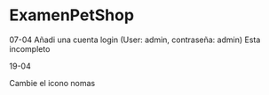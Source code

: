 # ExamenPetShop

07-04 
Añadi una cuenta login (User: admin, contraseña: admin)
Esta incompleto


19-04

Cambie el icono nomas
